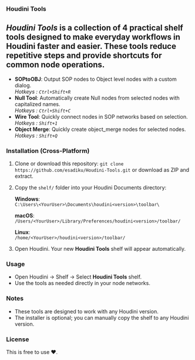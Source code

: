 ### Houdini Tools ###

 *Houdini Tools* is a collection of 4 practical shelf tools designed to make everyday workflows in Houdini faster and easier. These tools reduce repetitive steps and provide shortcuts for common node operations.
---

- **SOPtoOBJ**: Output SOP nodes to Object level nodes with a custom dialog.<br> *Hotkeys : ```Ctrl+Shift+R```*
- **Null Tool**: Automatically create Null nodes from selected nodes with capitalized names.<br> *Hotkeys : ```Ctrl+Shift+C```*
- **Wire Tool**: Quickly connect nodes in SOP networks based on selection. <br> *Hotkeys :  ```Shift+1```*
- **Object Merge**: Quickly create object_merge nodes for selected nodes.  <br> *Hotkeys :  ```Shift+Q```*

### Installation (Cross-Platform)

1. Clone or download this repository:
   `git clone https://github.com/esadiku/Houdini-Tools.git`
   or download as ZIP and extract.

2. Copy the `shelf/` folder into your Houdini Documents directory:

   **Windows**:  
   `C:\Users\<YourUser>\Documents\houdini<version>\toolbar\`

   **macOS**:  
   `/Users/<YourUser>/Library/Preferences/houdini<version>/toolbar/`

   **Linux**:  
   `/home/<YourUser>/houdini<version>/toolbar/`


3. Open Houdini. Your new **Houdini Tools** shelf will appear automatically.

### Usage

- Open Houdini → Shelf → Select **Houdini Tools** shelf.
- Use the tools as needed directly in your node networks.

### Notes

- These tools are designed to work with any Houdini version.
- The installer is optional; you can manually copy the shelf to any Houdini version.

### License

This is free to use ❤️.
